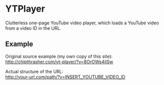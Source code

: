 # YTPlayer
Clutterless one-page YouTube video player, which loads a YouTube video from a video ID in the URL.

## Example
Original source example (my own copy of this site):  
http://chipthrasher.com/yt-player/?v=8OrOWs4iISw

Actual structure of the URL:  
http://your-url.com/path/?v=INSERT_YOUTUBE_VIDEO_ID
